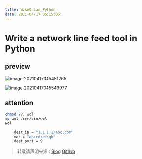 ```yaml
---
title: WakeOnLan_Python
date: 2021-04-17 05:15:05
---
```



# Write a network line feed tool in Python

## preview

![image-20210417045451265](https://rmt.ladydaily.com/fetch/ZYGG/storage/20210417050655941199.png?w=1280&fmt=jpg)



![image-20210417045549977](https://rmt.ladydaily.com/fetch/ZYGG/storage/20210417050652008075.png?w=1280&fmt=jpg)

## attention

```bash
chmod 777 wol
cp wol /usr/bin/wol
wol
```



```bash
    dest_ip = "1.1.1.1/abc.com"
    mac = "ab:cd:ef:gh"
    dest_port = 9
```

> 转载请声明来源：[Blog](https://blog.zygd.site/WakeOnLan_Python.html) [Github](https://github.com/zygds/WakeOnLan_Python)